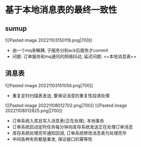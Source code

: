 # 基于本地消息表的最终一致性

## sumup

![[Pasted image 20221103150119.png|700]]

- 由一个mq来解耦, 子服务分别ack后服务才commit
- 问题: 订单服务和mq通讯的网络抖动, 延迟问题: ==本地消息表==

## 消息表

![[Pasted image 20221103151056.png|700]]

- 重复定时扫描表发送, 要保证消息的重复性投递处理

![[Pasted image 20221108012702.png|700]]
![[Pasted image 20221108012825.png||700]]
- 订单系统入库且写入消息表(正在处理), 本地事务
- 订单系统启动定时任务每分钟向库存系统发送正在处理订单消息
- 库存系统处理完毕通知回调, 订单系统修改消息表为处理完毕
- 中间各种失败都是重发, 保证接口的幂等性